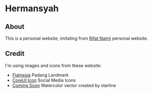 # Hermansyah

## About <a name = "about"></a>

This is a personal website, imitating from [Rifat Najmi](https://rifatnajmi.com) personal website.

## Credit <a name = "credit"></a>
I'm using images and icons from these website:
- [Flatnesia](https://flatnesia.com) Padang Landmark
- [CoreUI Icon](https://icons.coreui.io/icons/) Social Media Icons
- [Coming Soon](https://www.freepik.com/vectors/watercolor) Watercolor vector created by starline